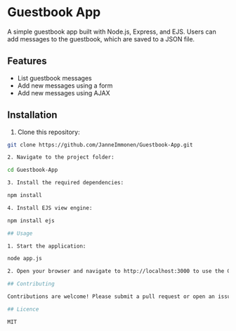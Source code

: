 # Guestbook App

A simple guestbook app built with Node.js, Express, and EJS. Users can add messages to the guestbook, which are saved to a JSON file.

## Features

- List guestbook messages
- Add new messages using a form
- Add new messages using AJAX

## Installation

1. Clone this repository:

```bash
git clone https://github.com/JanneImmonen/Guestbook-App.git

2. Navigate to the project folder:

cd Guestbook-App

3. Install the required dependencies:

npm install

4. Install EJS view engine:

npm install ejs

## Usage

1. Start the application:

node app.js

2. Open your browser and navigate to http://localhost:3000 to use the Guestbook App.

## Contributing

Contributions are welcome! Please submit a pull request or open an issue to make improvements or fix bugs.

## Licence

MIT
